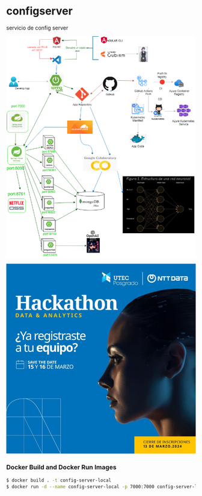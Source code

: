 # configserver
servicio de config server 

![Alt text](https://github.com/HACKATHON-DATA-ANALYTICS-2024-NTTDATA/eurekaserver/blob/master/src/main/resources/fotocreador/Arquitectura%20redneuronal.drawio.png)

[![Watch the video](https://github.com/HACKATHON-DATA-ANALYTICS-2024-NTTDATA/eurekaserver/blob/master/src/main/resources/fotocreador/data-analitc.jpg)](https://www.youtube.com/watch?v=nOkM3ZJciJE&t)


### Docker Build and Docker Run Images
```bash
$ docker build . -t config-server-local
$ docker run -d --name config-server-local -p 7000:7000 config-server-local
```
